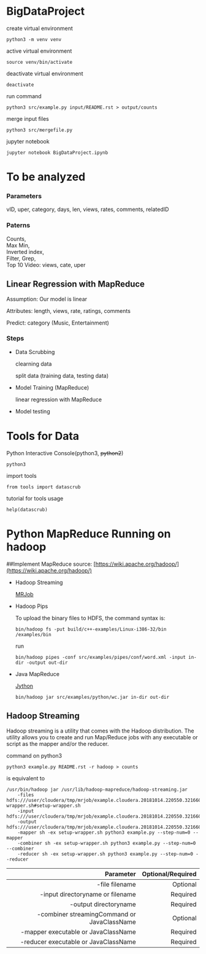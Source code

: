 # BigDataProject
create virtual environment
```
python3 -m venv venv
```
active virtual environment
```
source venv/bin/activate
```
deactivate virtual environment
```
deactivate
```

run command
```
python3 src/example.py input/README.rst > output/counts
```

merge input files
```
python3 src/mergefile.py
```

jupyter notebook
```
jupyter notebook BigDataProject.ipynb
```

# To be analyzed
### Parameters
vID, uper, category, days, len, views, rates, comments, relatedID

### Paterns
Counts,<br>
Max Min,<br>
Inverted index,<br>
Filter, Grep,<br>
Top 10 Video: views, cate, uper<br>

## Linear Regression with MapReduce
Assumption: Our model is linear

Attributes: length, views, rate, ratings, comments

Predict: category (Music, Entertainment)

### Steps
* Data Scrubbing

    clearning data

    split data (training data, testing data)

* Model Training (MapReduce)

    linear regression with MapReduce

* Model testing


# Tools for Data
Python Interactive Console(python3, ~~python2~~)
```
python3
```

import tools
```
from tools import datascrub
```
tutorial for tools usage
```
help(datascrub)
```


# Python MapReduce Running on hadoop
##Implement MapReduce
source: [https://wiki.apache.org/hadoop/](https://wiki.apache.org/hadoop/)

* Hadoop Streaming

	[MRJob](https://pythonhosted.org/mrjob/)

* Hadoop Pips

	To upload the binary files to HDFS, the command syntax is:
	
	```
	bin/hadoop fs -put build/c++-examples/Linux-i386-32/bin /examples/bin
	```
	
	run

    ```
    bin/hadoop pipes -conf src/examples/pipes/conf/word.xml -input in-dir -output out-dir

    ```

* Java MapReduce

	[Jython](http://www.jython.org/Project/index.html)
	
	```
	bin/hadoop jar src/examples/python/wc.jar in-dir out-dir
	```

## Hadoop Streaming
Hadoop streaming is a utility that comes with the Hadoop distribution. The utility allows you to create and run Map/Reduce jobs with any executable or script as the mapper and/or the reducer.

command on python3
```
python3 example.py README.rst -r hadoop > counts
```
is equivalent to
```
/usr/bin/hadoop jar /usr/lib/hadoop-mapreduce/hadoop-streaming.jar
    -files hdfs:///user/cloudera/tmp/mrjob/example.cloudera.20181014.220550.321660/files/example.py#example.py,hdfs:///user/cloudera/tmp/mrjob/example.cloudera.20181014.220550.321660/files/mrjob.zip#mrjob.zip,hdfs:///user/cloudera/tmp/mrjob/example.cloudera.20181014.220550.321660/files/setup-wrapper.sh#setup-wrapper.sh
    -input hdfs:///user/cloudera/tmp/mrjob/example.cloudera.20181014.220550.321660/files/README.rst
    -output hdfs:///user/cloudera/tmp/mrjob/example.cloudera.20181014.220550.321660/output
    -mapper sh -ex setup-wrapper.sh python3 example.py --step-num=0 --mapper
    -combiner sh -ex setup-wrapper.sh python3 example.py --step-num=0 --combiner
    -reducer sh -ex setup-wrapper.sh python3 example.py --step-num=0 --reducer
```
| Parameter                                   | Optional/Required   |
| -------------------------------------:      | ------------------: |
| -file filename                              | Optional            |
| -input directoryname or filename            | Required            |
| -output directoryname                       | Required            |
| -combiner streamingCommand or JavaClassName | Optional            |
| -mapper executable or JavaClassName         | Required            |
| -reducer executable or JavaClassName        | Required            |
